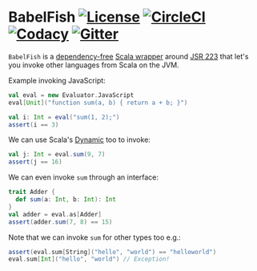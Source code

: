 # BabelFish [![License][licenseImg]][licenseLink] [![CircleCI][circleCiImg]][circleCiLink] [![Codacy][codacyImg]][codacyLink] [![Gitter][gitterImg]][gitterLink]


`BabelFish` is a [dependency-free](build.sbt) [Scala wrapper](src/main/scala/com/github/pathikrit/babelfish/Evaluator.scala) 
around [JSR 223](https://www.jcp.org/en/jsr/detail?id=223) that let's you invoke other languages from Scala on the JVM.

Example invoking JavaScript:
```scala
val eval = new Evaluator.JavaScript
eval[Unit]("function sum(a, b) { return a + b; }")

val i: Int = eval("sum(1, 2);")
assert(i == 3)
```

We can use Scala's [Dynamic](http://www.scala-lang.org/files/archive/nightly/2.12.x/api/2.12.x/scala/Dynamic.html) too to invoke:
```scala
val j: Int = eval.sum(9, 7)
assert(j == 16)
```

We can even invoke `sum` through an interface:
```scala
trait Adder {
  def sum(a: Int, b: Int): Int
}
val adder = eval.as[Adder]
assert(adder.sum(7, 8) == 15)
```

Note that we can invoke `sum` for other types too e.g.:
```scala
assert(eval.sum[String]("hello", "world") == "helloworld")
eval.sum[Int]("hello", "world") // Exception!
```

[licenseImg]: https://img.shields.io/github/license/pathikrit/BabelFish.svg
[licenseImg2]: https://img.shields.io/:license-mit-blue.svg
[licenseLink]: LICENSE

[circleCiImg]: https://img.shields.io/circleci/project/pathikrit/BabelFish/master.svg
[circleCiImg2]: https://circleci.com/gh/pathikrit/BabelFish/tree/master.svg
[circleCiLink]: https://circleci.com/gh/pathikrit/BabelFish

[codecovImg]: https://img.shields.io/codecov/c/github/pathikrit/BabelFish/master.svg
[codecovImg2]: https://codecov.io/github/pathikrit/BabelFish/coverage.svg?branch=master
[codecovLink]: http://codecov.io/github/pathikrit/BabelFish?branch=master

[versionEyeImg2]: https://img.shields.io/versioneye/d/pathikrit/BabelFish.svg
[versionEyeImg]: https://www.versioneye.com/user/projects/55f5e7de3ed894001e0003b1/badge.svg
[versionEyeLink]: https://www.versioneye.com/user/projects/55f5e7de3ed894001e0003b1

[codacyImg]: https://img.shields.io/codacy/014bfb25162b469bb0538cca7b4ec18d.svg
[codacyImg2]: https://api.codacy.com/project/badge/grade/014bfb25162b469bb0538cca7b4ec18d
[codacyLink]: https://www.codacy.com/app/pathikrit/BabelFish/dashboard

[mavenImg]: https://img.shields.io/maven-central/v/com.github.pathikrit/BabelFish_2.11.svg
[mavenImg2]: https://maven-badges.herokuapp.com/maven-central/com.github.pathikrit/BabelFish_2.11/badge.svg
[mavenLink]: http://search.maven.org/#search%7Cga%7C1%7CBabelFish

[gitterImg]: https://img.shields.io/gitter/room/pathikrit/BabelFish.svg
[gitterImg2]: https://badges.gitter.im/Join%20Chat.svg
[gitterLink]: https://gitter.im/pathikrit/BabelFish
